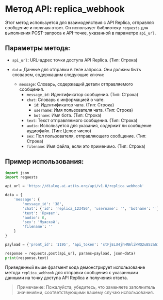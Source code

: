 # Метод API: replica_webhook

Этот метод используется для взаимодействия с API Replica, отправляя сообщение и получая ответ. Он использует библиотеку `requests` для выполнения POST-запроса к API-точке, указанной в параметре `api_url`.

## Параметры метода:

- `api_url`: URL-адрес точки доступа API Replica. (Тип: Строка)

- `data`: Данные для отправки в теле запроса. Они должны быть словарем, содержащим следующие ключи:

  - `message`: Словарь, содержащий детали отправляемого сообщения.
    - `message_id`: Идентификатор сообщения. (Тип: Строка)
    - `chat`: Словарь с информацией о чате.
      - `id`: Идентификатор чата. (Тип: Строка)
      - `username`: Имя пользователя чата. (Тип: Строка)
      - `botname`: Имя бота. (Тип: Строка)
    - `text`: Текст отправляемого сообщения. (Тип: Строка)
    - `audio`: Используется для указания, содержит ли сообщение аудиофайл. (Тип: Целое число)
    - `sex`: Пол пользователя, отправляющего сообщение. (Тип: Строка)
    - `filename`: Имя файла, если это применимо. (Тип: Строка)

## Пример использования:

```python
import json
import requests

api_url = 'https://dialog.ai.atiks.org/api/v1.0/replica_webhook'

data = {
    'message': {
        'message_id': '38',
        'chat': {'id': 'replica_123456', 'username': '', 'botname': ''},
        'text': 'Привет',
        'audio': 0,
        'sex': 'Мужской',
        'filename': ''
    }
}

payload = {'promt_id': '1195', 'api_token': 'stFjELU4jhHN6likWQ2uBS2aG1EeFtBD'}

response = requests.post(api_url, params=payload, json=data)
print(response.text)
```

Приведенный выше фрагмент кода демонстрирует использование метода `replica_webhook` для отправки сообщения с указанными данными на точку доступа API Replica и получения ответа.

> Примечание: Пожалуйста, убедитесь, что заменяете заполнитель значениями, соответствующими вашему случаю использования.
